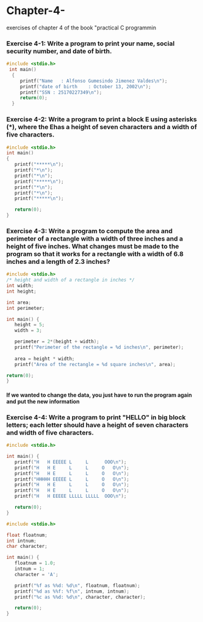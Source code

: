 # Chapter-4-
 exercises of chapter 4 of the book "practical C programmin
 
 ### Exercise 4-1: Write a program to print your name, social security number, and date of birth.

```c
#include <stdio.h> 
 int main()  
  {
     printf("Name   : Alfonso Gumesindo Jimenez Valdes\n"); 
     printf("date of birth    : October 13, 2002\n"); 
     printf("SSN : 25170227349\n"); 
     return(0); 
  }
  ```
 ### Exercise 4-2: Write a program to print a block E using asterisks (*), where the Ehas a height of seven characters and a width of five characters.
 
 ```c
 #include <stdio.h> 
 int main() 
 {
	printf("*****\n");
	printf("*\n");
	printf("*\n");
	printf("*****\n");
	printf("*\n");
	printf("*\n");
	printf("*****\n");

	return(0);
}
 ```
### Exercise 4-3: Write a program to compute the area and perimeter of a rectangle with a width of three inches and a height of five inches. What changes must be made to the program so that it works for a rectangle with a width of 6.8 inches and a length of 2.3 inches?

 ```c
 #include <stdio.h> 
/* height and width of a rectangle in inches */
int width;          
int height;         

int area;           
int perimeter;      

int main() {
	height = 5;
	width = 3;

    perimeter = 2*(height + width);
	printf("Perimeter of the rectangle = %d inches\n", perimeter);
	
	area = height * width;
	printf("Area of the rectangle = %d square inches\n", area);

return(0);
}
```
#### If we wanted to change the data, you just have to run the program again and put the new information

### Exercise 4-4: Write a program to print "HELLO" in big block letters; each letter should have a height of seven characters and width of five characters.
 
 ```c
 #include <stdio.h>

int main() {
	printf("H   H EEEEE L     L      OOO\n");
	printf("H   H E     L     L     O   O\n");
	printf("H   H E     L     L     O   O\n");
	printf("HHHHH EEEEE L     L     O   O\n");
	printf("H   H E     L     L     O   O\n");
	printf("H   H E     L     L     O   O\n");
	printf("H   H EEEEE LLLLL LLLLL  OOO\n");

	return(0);
}
```

 ```c
#include <stdio.h>

float floatnum;    
int intnum;         
char character;     

int main() {
	floatnum = 1.0;
	intnum = 1;
	character = 'A';

	printf("%f as %%d: %d\n", floatnum, floatnum);
	printf("%d as %%f: %f\n", intnum, intnum);
	printf("%c as %%d: %d\n", character, character);

	return(0);
}
```
